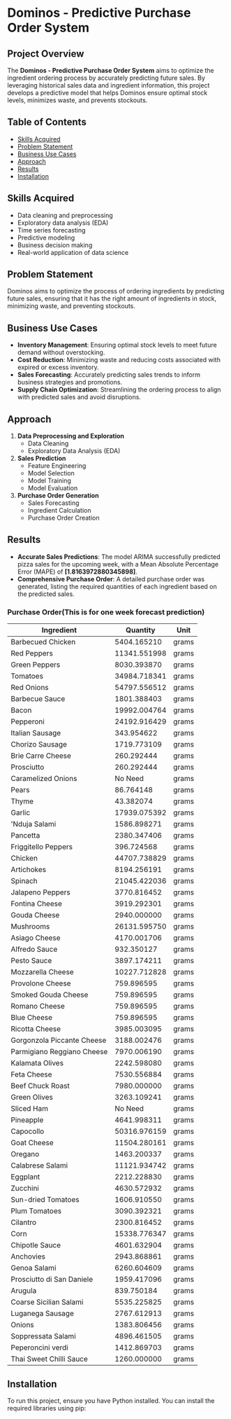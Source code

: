 # Dominos - Predictive Purchase Order System

## Project Overview
The **Dominos - Predictive Purchase Order System** aims to optimize the ingredient ordering process by accurately predicting future sales. By leveraging historical sales data and ingredient information, this project develops a predictive model that helps Dominos ensure optimal stock levels, minimizes waste, and prevents stockouts.

## Table of Contents
- [Skills Acquired](#skills-acquired)
- [Problem Statement](#problem-statement)
- [Business Use Cases](#business-use-cases)
- [Approach](#approach)
- [Results](#results)
- [Installation](#installation)

## Skills Acquired
- Data cleaning and preprocessing
- Exploratory data analysis (EDA)
- Time series forecasting
- Predictive modeling
- Business decision making
- Real-world application of data science

## Problem Statement
Dominos aims to optimize the process of ordering ingredients by predicting future sales, ensuring that it has the right amount of ingredients in stock, minimizing waste, and preventing stockouts.

## Business Use Cases
- **Inventory Management**: Ensuring optimal stock levels to meet future demand without overstocking.
- **Cost Reduction**: Minimizing waste and reducing costs associated with expired or excess inventory.
- **Sales Forecasting**: Accurately predicting sales trends to inform business strategies and promotions.
- **Supply Chain Optimization**: Streamlining the ordering process to align with predicted sales and avoid disruptions.

## Approach
1. **Data Preprocessing and Exploration**
   - Data Cleaning
   - Exploratory Data Analysis (EDA)
2. **Sales Prediction**
   - Feature Engineering
   - Model Selection
   - Model Training
   - Model Evaluation
3. **Purchase Order Generation**
   - Sales Forecasting
   - Ingredient Calculation
   - Purchase Order Creation

## Results
- **Accurate Sales Predictions**: The model ARIMA successfully predicted pizza sales for the upcoming week, with a Mean Absolute Percentage Error (MAPE) of **[1.8163972880345898]**.
- **Comprehensive Purchase Order**: A detailed purchase order was generated, listing the required quantities of each ingredient based on the predicted sales.

### Purchase Order(This is for one week forecast prediction)
| Ingredient                               | Quantity        | Unit   |
|------------------------------------------|-----------------|--------|
| Barbecued Chicken                        | 5404.165210     | grams  |
| Red Peppers                              | 11341.551998    | grams  |
| Green Peppers                            | 8030.393870     | grams  |
| Tomatoes                                 | 34984.718341    | grams  |
| Red Onions                               | 54797.556512    | grams  |
| Barbecue Sauce                           | 1801.388403     | grams  |
| Bacon                                    | 19992.004764    | grams  |
| Pepperoni                                | 24192.916429    | grams  |
| Italian Sausage                          | 343.954622      | grams  |
| Chorizo Sausage                          | 1719.773109     | grams  |
| Brie Carre Cheese                        | 260.292444      | grams  |
| Prosciutto                               | 260.292444      | grams  |
| Caramelized Onions                       | No Need         | grams  |
| Pears                                    | 86.764148       | grams  |
| Thyme                                    | 43.382074       | grams  |
| Garlic                                   | 17939.075392    | grams  |
| 'Nduja Salami                            | 1586.898271     | grams  |
| Pancetta                                 | 2380.347406     | grams  |
| Friggitello Peppers                      | 396.724568      | grams  |
| Chicken                                  | 44707.738829    | grams  |
| Artichokes                               | 8194.256191     | grams  |
| Spinach                                  | 21045.422036    | grams  |
| Jalapeno Peppers                         | 3770.816452     | grams  |
| Fontina Cheese                           | 3919.292301     | grams  |
| Gouda Cheese                             | 2940.000000     | grams  |
| Mushrooms                                | 26131.595750    | grams  |
| Asiago Cheese                            | 4170.001706    | grams  |
| Alfredo Sauce                            | 932.350127      | grams  |
| Pesto Sauce                              | 3897.174211     | grams  |
| Mozzarella Cheese                        | 10227.712828    | grams  |
| Provolone Cheese                         | 759.896595      | grams  |
| Smoked Gouda Cheese                      | 759.896595      | grams  |
| Romano Cheese                            | 759.896595      | grams  |
| Blue Cheese                              | 759.896595      | grams  |
| Ricotta Cheese                           | 3985.003095     | grams  |
| Gorgonzola Piccante Cheese              | 3188.002476     | grams  |
| Parmigiano Reggiano Cheese              | 7970.006190     | grams  |
| Kalamata Olives                          | 2242.598080     | grams  |
| Feta Cheese                              | 7530.556884     | grams  |
| Beef Chuck Roast                         | 7980.000000     | grams  |
| Green Olives                             | 3263.109241     | grams  |
| Sliced Ham                               | No Need         | grams  |
| Pineapple                                | 4641.998311     | grams  |
| Capocollo                                | 50316.976159    | grams  |
| Goat Cheese                              | 11504.280161    | grams  |
| Oregano                                  | 1463.200337     | grams  |
| Calabrese Salami                         | 11121.934742    | grams  |
| Eggplant                                 | 2212.228830     | grams  |
| Zucchini                                 | 4630.572932     | grams  |
| Sun-dried Tomatoes                       | 1606.910550     | grams  |
| Plum Tomatoes                            | 3090.392321     | grams  |
| Cilantro                                 | 2300.816452     | grams  |
| Corn                                     | 15338.776347    | grams  |
| Chipotle Sauce                           | 4601.632904     | grams  |
| Anchovies                                | 2943.868861     | grams  |
| Genoa Salami                             | 6260.604609     | grams  |
| Prosciutto di San Daniele                | 1959.417096     | grams  |
| Arugula                                  | 839.750184      | grams  |
| Coarse Sicilian Salami                   | 5535.225825     | grams  |
| Luganega Sausage                         | 2767.612913     | grams  |
| Onions                                   | 1383.806456     | grams  |
| Soppressata Salami                       | 4896.461505     | grams  |
| Peperoncini verdi                        | 1412.869703     | grams  |
| Thai Sweet Chilli Sauce                  | 1260.000000     | grams  |

## Installation
To run this project, ensure you have Python installed. You can install the required libraries using pip:

